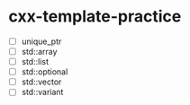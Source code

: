 # cxx-template-practice

- [ ] unique_ptr
- [ ] std::array
- [ ] std::list
- [ ] std::optional
- [ ] std::vector
- [ ] std::variant